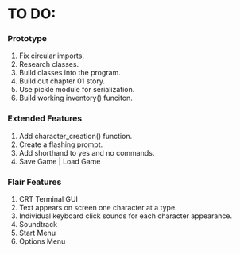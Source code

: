 # TO DO:

### Prototype
1. Fix circular imports.
2. Research classes.
3. Build classes into the program.
4. Build out chapter 01 story.
5. Use pickle module for serialization.
6. Build working inventory() funciton.

### Extended Features
1. Add character_creation() function.
2. Create a flashing prompt.
3. Add shorthand to yes and no commands.
4. Save Game | Load Game

### Flair Features
1. CRT Terminal GUI
2. Text appears on screen one character at a type.
3. Individual keyboard click sounds for each character appearance.
4. Soundtrack
5. Start Menu
6. Options Menu